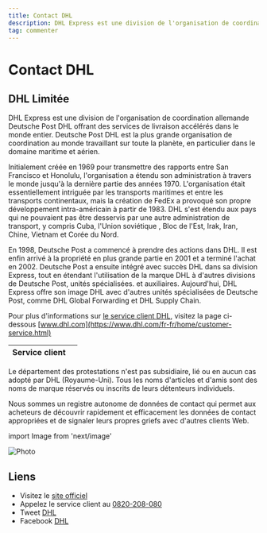 ```yaml
---
title: Contact DHL
description: DHL Express est une division de l'organisation de coordination allemande Deutsche Post DHL offrant des services de livraison accélérés dans le monde entier. Deutsche Post DHL est la plus grande organisation de coordination au monde travaillant sur toute la planète, en particulier dans le domaine maritime et aérien..
tag: commenter
---
```


# Contact DHL

## DHL Limitée

DHL Express est une division de l'organisation de coordination allemande Deutsche Post DHL offrant des services de livraison accélérés dans le monde entier. Deutsche Post DHL est la plus grande organisation de coordination au monde travaillant sur toute la planète, en particulier dans le domaine maritime et aérien.

Initialement créée en 1969 pour transmettre des rapports entre San Francisco et Honolulu, l'organisation a étendu son administration à travers le monde jusqu'à la dernière partie des années 1970. L'organisation était essentiellement intriguée par les transports maritimes et entre les transports continentaux, mais la création de FedEx a provoqué son propre développement intra-américain à partir de 1983. DHL s'est étendu aux pays qui ne pouvaient pas être desservis par une autre administration de transport, y compris Cuba, l'Union soviétique , Bloc de l'Est, Irak, Iran, Chine, Vietnam et Corée du Nord.

En 1998, Deutsche Post a commencé à prendre des actions dans DHL. Il est enfin arrivé à la propriété en plus grande partie en 2001 et a terminé l'achat en 2002. Deutsche Post a ensuite intégré avec succès DHL dans sa division Express, tout en étendant l'utilisation de la marque DHL à d'autres divisions de Deutsche Post, unités spécialisées. et auxiliaires. Aujourd'hui, DHL Express offre son image DHL avec d'autres unités spécialisées de Deutsche Post, comme DHL Global Forwarding et DHL Supply Chain.

Pour plus d'informations sur [le service client DHL](https://lesservicesclients.fr/dhl/), visitez la page ci-dessous [www.dhl.com](https://www.dhl.com/fr-fr/home/customer-service.html)

| **Service client** |                                                                                                         |
| ---------- | --------------------------------------------------------------------------------------------------------------------------- |
Le département des protestations n'est pas subsidiaire, lié ou en aucun cas adopté par DHL (Royaume-Uni). Tous les noms d'articles et d'amis sont des noms de marque réservés ou inscrits de leurs détenteurs individuels.

Nous sommes un registre autonome de données de contact qui permet aux acheteurs de découvrir rapidement et efficacement les données de contact appropriées et de signaler leurs propres griefs avec d'autres clients Web.

import Image from 'next/image'

<Image
  src="/images/Logo-DHL.jpg"
  alt="Photo"
  width={210}
  height={130}
  priority
  className="next-image"
/>

## Liens

- Visitez le [site officiel](https://www.dhl.com/fr-fr/home.html)
- Appelez le service client au [0820-208-080](0820-208-080)
- Tweet [DHL](https://twitter.com/dhlexpressfr)
- Facebook [DHL](https://www.facebook.com/dhl)

[^1]: Footnote **can have markup**

    and multiple paragraphs.

[^2]: Footnote text.
